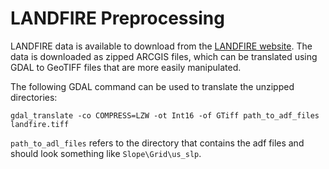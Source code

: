 # LANDFIRE Preprocessing

LANDFIRE data is available to download from the [LANDFIRE website](https://www.landfire.gov/version_comparison.php).
The data is downloaded as zipped ARCGIS files, which can be translated using GDAL to GeoTIFF files that are more
easily manipulated.

The following GDAL command can be used to translate the unzipped directories:
```batch
gdal_translate -co COMPRESS=LZW -ot Int16 -of GTiff path_to_adf_files landfire.tiff
```

`path_to_adl_files` refers to the directory that contains the adf files and should look something like `Slope\Grid\us_slp`.